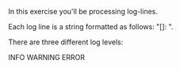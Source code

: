 In this exercise you'll be processing log-lines.

Each log line is a string formatted as follows: "[<LEVEL>]: <MESSAGE>".

There are three different log levels:

INFO
WARNING
ERROR
